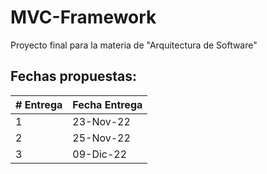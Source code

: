 # MVC-Framework
Proyecto final para la materia de "Arquitectura de Software"

## Fechas propuestas:

| # Entrega | Fecha Entrega |
| ------------- | ---------- |
| 1 | 23-Nov-22 |
| 2 | 25-Nov-22 |
| 3 | 09-Dic-22 |

